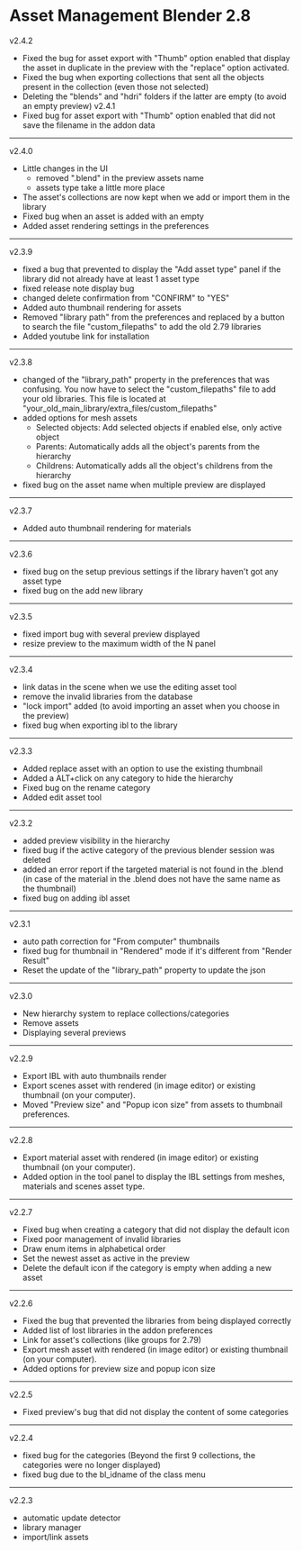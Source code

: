 # Asset Management Blender 2.8
v2.4.2
* Fixed the bug for asset export with "Thumb" option enabled that display the
asset in duplicate in the preview with the "replace" option activated.
* Fixed the bug when exporting collections that sent all the objects present
 in the collection (even those not selected)
* Deleting the "blends" and "hdri" folders if the latter are empty (to avoid
 an empty preview)
v2.4.1
* Fixed bug for asset export with "Thumb" option enabled that did not save
the filename in the addon data
---
v2.4.0
* Little changes in the UI
  * removed ".blend" in the preview assets name
  * assets type take a little more place
* The asset's collections are now kept when we add or import them in the 
library
* Fixed bug when an asset is added with an empty
* Added asset rendering settings in the preferences
---
v2.3.9
* fixed a bug that prevented to display the "Add asset type" panel if the library did not already have at least 1 asset type
* fixed release note display bug
* changed delete confirmation from "CONFIRM" to "YES"
* Added auto thumbnail rendering for assets
* Removed "library path" from the preferences and replaced by a button to 
search the file "custom_filepaths" to add the old 2.79 libraries 
* Added youtube link for installation
---
v2.3.8
* changed of the "library_path" property in the preferences that was confusing.
You now have to select the "custom_filepaths" file to add your old libraries.
This file is located at "your_old_main_library/extra_files/custom_filepaths"
* added options for mesh assets
   * Selected objects: Add selected objects if enabled else, only active object
   * Parents: Automatically adds all the object's parents from the hierarchy
   * Childrens: Automatically adds all the object's childrens from the 
   hierarchy
* fixed bug on the asset name when multiple preview are displayed
---
v2.3.7
* Added auto thumbnail rendering for materials
---
v2.3.6
* fixed bug on the setup previous settings if the library haven't got any 
asset type
* fixed bug on the add new library
---
v2.3.5
* fixed import bug with several preview displayed
* resize preview to the maximum width of the N panel
---
v2.3.4
* link datas in the scene when we use the editing asset tool
* remove the invalid libraries from the database
* "lock import" added (to avoid importing an asset when you choose in the preview)
* fixed bug when exporting ibl to the library
---
v2.3.3
* Added replace asset with an option to use the existing thumbnail
* Added a ALT+click on any category to hide the hierarchy
* Fixed bug on the rename category
* Added edit asset tool
---
v2.3.2
* added preview visibility in the hierarchy
* fixed bug if the active category of the previous blender session was deleted
* added an error report if the targeted material is not found in the .blend 
(in case of the material in the .blend does not have the same name as the 
thumbnail)
* fixed bug on adding ibl asset
---
v2.3.1
* auto path correction for "From computer" thumbnails
* fixed bug for thumbnail in "Rendered" mode if it's different from "Render Result"
* Reset the update of the "library_path" property to update the json
---
v2.3.0
* New hierarchy system to replace collections/categories
* Remove assets
* Displaying several previews
---
v2.2.9
* Export IBL with auto thumbnails render
* Export scenes asset with rendered (in image editor) or existing thumbnail 
(on your computer).
* Moved "Preview size" and "Popup icon size" from assets to thumbnail 
preferences.
---
v2.2.8
* Export material asset with rendered (in image editor) or existing thumbnail 
(on your computer).
* Added option in the tool panel to display the IBL settings from meshes, 
materials and scenes asset type.
---
v2.2.7
* Fixed bug when creating a category that did not display the default icon
* Fixed poor management of invalid libraries
* Draw enum items in alphabetical order
* Set the newest asset as active in the preview
* Delete the default icon if the category is empty when adding a new
 asset
 ---
v2.2.6
* Fixed the bug that prevented the libraries from being displayed correctly 
* Added list of lost libraries in the addon preferences
* Link for asset's collections (like groups for 2.79)
* Export mesh asset with rendered (in image editor) or existing thumbnail 
(on your computer).
* Added options for preview size and popup icon size
---
v2.2.5
* Fixed preview's bug that did not display the content of some categories
---
v2.2.4
* fixed bug for the categories (Beyond the first 9 collections, the categories 
were no longer displayed)
* fixed bug due to the bl_idname of the class menu
---
v2.2.3
* automatic update detector
* library manager
* import/link assets
